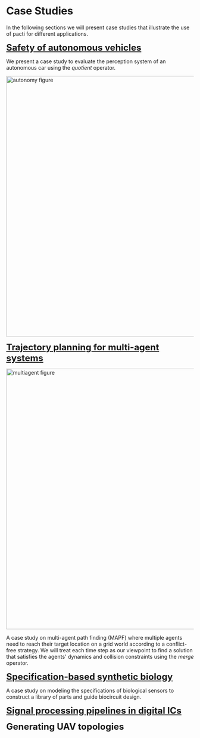 # Case Studies
In the following sections we will present case studies that illustrate the use of pacti for different applications.

<font size="5">[**Safety of autonomous vehicles**](/pacti/_case_studies/evaluating_perception/simple_script/)</font>

We present a case study to evaluate the perception system of an autonomous car using the _quotient_ operator.

<img src="/pacti/_case_studies/evaluating_perception/imglib/autonomy-stack.png" alt= "autonomy figure" width="700"/>

<font size="5">[**Trajectory planning for multi-agent systems**](/pacti/multiagent_intro/)</font>

<img src="/pacti/_case_studies/multiagent_coordination/multiagent_overview.png" alt= "multiagent figure" width="700"/>

A case study on multi-agent path finding (MAPF) where multiple agents need to reach their target location on a grid world according to a conflict-free strategy.
We will treat each time step as our viewpoint to find a solution that satisfies the agents' dynamics and collision constraints using the _merge_ operator.

<font size="5">[**Specification-based synthetic biology**](/pacti/_case_studies/biocircuit_specifications/specification_based_synthetic_biology/)</font>

A case study on modeling the specifications of biological sensors to construct a library of parts and guide biocircuit design.

<font size="5">[**Signal processing pipelines in digital ICs**](/pacti/_case_studies/digital_signal_processing/dsp_wl/)</font>

<font size="5">**Generating UAV topologies**</font>
